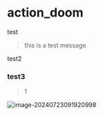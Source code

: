 # action_doom

test

> this is a test message 

test2

### test3
> 1

![image-20240723091920998](https://img.dyzmj.top/img202407230919612.png)
